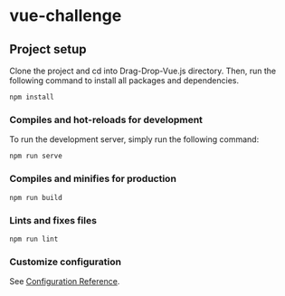 # vue-challenge

## Project setup
Clone the project and cd into Drag-Drop-Vue.js directory. Then, run the following command to install all packages and dependencies.
```
npm install
```

### Compiles and hot-reloads for development
To run the development server, simply run the following command:
```
npm run serve
```

### Compiles and minifies for production
```
npm run build
```

### Lints and fixes files
```
npm run lint
```

### Customize configuration
See [Configuration Reference](https://cli.vuejs.org/config/).
